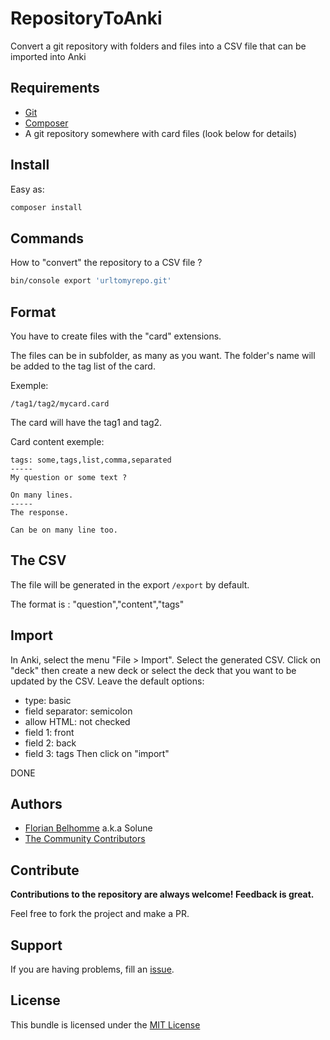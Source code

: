 # RepositoryToAnki

Convert a git repository with folders and files into a CSV file that can be imported into Anki

## Requirements

* [Git](https://git-scm.com/)
* [Composer](https://getcomposer.org/)
* A git repository somewhere with card files (look below for details)

## Install

Easy as:
```bash
composer install
```

## Commands

How to "convert" the repository to a CSV file ?
```bash
bin/console export 'urltomyrepo.git'
```

## Format

You have to create files with the "card" extensions.

The files can be in subfolder, as many as you want. The folder's name will be added to the tag list of the card.

Exemple:
```
/tag1/tag2/mycard.card
```
The card will have the tag1 and tag2.

Card content exemple:
```
tags: some,tags,list,comma,separated
-----
My question or some text ?

On many lines.
-----
The response.

Can be on many line too.
```

## The CSV

The file will be generated in the export `/export` by default.

The format is : "question","content","tags"

## Import

In Anki, select the menu "File > Import".
Select the generated CSV.
Click on "deck" then create a new deck or select the deck that you want to be updated by the CSV.
Leave the default options:
* type: basic
* field separator: semicolon
* allow HTML: not checked
* field 1: front
* field 2: back
* field 3: tags
Then click on "import"

DONE

## Authors

- [Florian Belhomme](http://florianbelhomme.com) a.k.a Solune
- [The Community Contributors](https://github.com/florianbelhomme/RepositoryToAnki/graphs/contributors)

## Contribute

**Contributions to the repository are always welcome! Feedback is great.**

Feel free to fork the project and make a PR.

## Support

If you are having problems, fill an [issue](https://github.com/florianbelhomme/RepositoryToAnki/issues).

## License

This bundle is licensed under the [MIT License](http://opensource.org/licenses/MIT)
